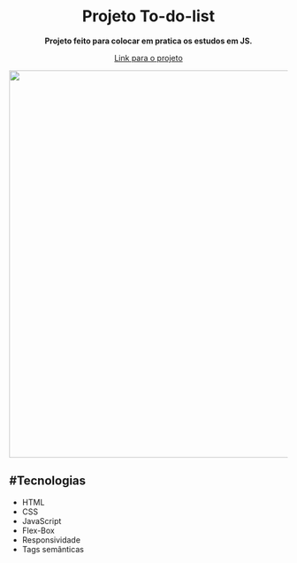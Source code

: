 
<h1 align="center"><strong>Projeto To-do-list</strong></h1>

<p align="center"><strong>Projeto feito para colocar em pratica os estudos em JS.</strong></p>
<p align="center">
  <a href="https://mateuscamposmt.github.io/To-do-List/">Link para o projeto</a>
</p>  

<div align="center">
  <img src="https://user-images.githubusercontent.com/98565933/208772940-22e90d55-4bdb-435e-9be7-e32ce41fcb3e.png" width="700px" />
</div>


<h2>#Tecnologias</h2>

<ul>
  <li>HTML</li>
  <li>CSS</li>
  <li>JavaScript</li>
  <li>Flex-Box</li>
  <li>Responsividade</li>
  <li>Tags semânticas</li>
</ul>
